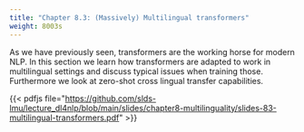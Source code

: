 ```yaml
---
title: "Chapter 8.3: (Massively) Multilingual transformers"
weight: 8003s
---
```

As we have previously seen, transformers are the working horse for modern NLP. In this section we learn how transformers are adapted to work in multilingual settings and discuss typical issues when training those. Furthermore we look at zero-shot cross lingual transfer capabilities.

<!--more-->

{{< pdfjs file="https://github.com/slds-lmu/lecture_dl4nlp/blob/main/slides/chapter8-multilinguality/slides-83-multilingual-transformers.pdf" >}}
